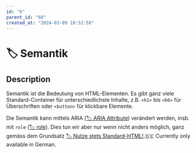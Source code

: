 ```yaml
---
id: "6"
parent_id: "60"
created_at: "2024-03-09 10:52:58"
---
```


# 🏷️ Semantik

## Description

Semantik ist die Bedeutung von HTML-Elementen. Es gibt ganz viele Standard-Container für unterschiedlichste Inhalte, z.B. `<h1>` bis `<h6>` für Überschriften oder `<button>` für klickbare Elemente.

Die Semantik kann mittels ARIA ([🏷️ ARIA Attribute](/en/tags/aria-attribute)) verändert werden, insb. mit `role` ([🏷️ role](/en/tags/role)). Dies tun wir aber nur wenn nicht anders möglich, ganz gemäss dem Grundsatz [🏷️ Nutze stets Standard-HTML!](/en/tags/nutze-stets-standard-html).🇩🇪 Currently only available in German.
